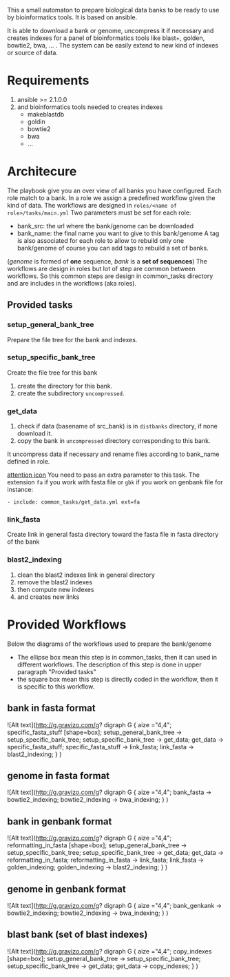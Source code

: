This a small automaton to prepare biological data banks to be ready to use by bioinformatics tools.
It is based on ansible.

It is able to download a bank or genome, uncompress it if necessary and creates indexes for a panel of
bioinformatics tools like blast+, golden, bowtie2, bwa, ... .
The system can be easily extend to new kind of indexes or source of data.

# Requirements

 1. ansible >= 2.1.0.0
 2. and bioinformatics tools needed to creates indexes 
    * makeblastdb
    * goldin
    * bowtie2
    * bwa
    * ...
 
# Architecure

The playbook give you an over view of all banks you have configured. 
Each role match to a bank.
In a role we assign a predefined workflow given the kind of data.
The workflows are designed in `roles/<name of role>/tasks/main.yml`
Two parameters must be set for each  role:
* bank_src: the url where the bank/genome can be downloaded
* bank_name: the final name you want to give to this bank/genome 
A tag is also associated for each role to allow to rebuild only one bank/genome
of course you can add tags to rebuild a set of banks.

(_genome_ is formed of __one__ sequence, _bank_ is a __set of sequences__)
The workflows are design in roles but lot of step are common between workflows.
So this common steps are design in common_tasks directory and are includes in the workflows (aka roles).
 
## Provided tasks

### setup_general_bank_tree

Prepare the file tree for the bank and indexes.

### setup_specific_bank_tree

Create the file tree for this bank
1. create the directory for this bank.
2. create the subdirectory `uncompressed`.

### get_data

1. check if data (basename of src_bank) is in `distbanks` directory, if none download it.
2. copy the bank in `uncompressed` directory corresponding to this bank.

It uncompress data if necessary and rename files according to bank_name
defined in role.

[attention icon](https://cloud.githubusercontent.com/assets/1140846/17358092/5092ce70-5960-11e6-8302-28dc9b3e2771.png)
You need to pass an extra parameter to this task. The extension `fa` if you work with fasta file
or `gbk` if you work on genbank file
for instance:

`- include: common_tasks/get_data.yml ext=fa`


### link_fasta

Create link in general fasta directory toward the fasta file in fasta directory of the bank

### blast2_indexing

1. clean the blast2 indexes link in general directory
2. remove the blast2 indexes
3. then compute new indexes
4. and creates new links


# Provided Workflows

Below the diagrams of the workflows used to prepare the bank/genome
* The ellipse box mean this step is in common_tasks, then it can used in different workflows. 
  The description of this step is done in upper paragraph "Provided tasks"
* the square box mean this step is directly coded in the workflow, then it is specific to this workflow.

## bank in fasta format

![Alt text](http://g.gravizo.com/g?
  digraph G {
  aize ="4,4";
  specific_fasta_stuff [shape=box];
  setup_general_bank_tree -> setup_specific_bank_tree;
  setup_specific_bank_tree -> get_data;
  get_data -> specific_fasta_stuff;
  specific_fasta_stuff -> link_fasta;
  link_fasta -> blast2_indexing;
  }
)

## genome in fasta format
![Alt text](http://g.gravizo.com/g?
  digraph G {
  aize ="4,4";
  bank_fasta -> bowtie2_indexing;
  bowtie2_indexing -> bwa_indexing;
  }
)
  
## bank in genbank format
![Alt text](http://g.gravizo.com/g?
  digraph G {
  aize ="4,4";
  reformatting_in_fasta [shape=box];
  setup_general_bank_tree -> setup_specific_bank_tree;
  setup_specific_bank_tree -> get_data;
  get_data -> reformatting_in_fasta;
  reformatting_in_fasta -> link_fasta;
  link_fasta -> golden_indexing;
  golden_indexing -> blast2_indexing;
  }
)
  
## genome in genbank format

![Alt text](http://g.gravizo.com/g?
  digraph G {
  aize ="4,4";
  bank_genkank -> bowtie2_indexing;
  bowtie2_indexing -> bwa_indexing;
  }
)

## blast bank (set of blast indexes)

![Alt text](http://g.gravizo.com/g?
  digraph G {
  aize ="4,4";
  copy_indexes [shape=box];
  setup_general_bank_tree -> setup_specific_bank_tree;
  setup_specific_bank_tree -> get_data;
  get_data -> copy_indexes;
  }
)